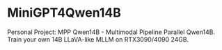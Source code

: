 # MiniGPT4Qwen14B
Personal Project: MPP Qwen14B - Multimodal Pipeline Parallel Qwen14B. Train your own 14B LLaVA-like MLLM on RTX3090/4090 24GB.

